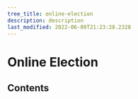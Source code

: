 ```yaml
---
tree_title: online-election
description: description
last_modified: 2022-06-09T21:23:28.2328
---
```


# Online Election

## Contents
